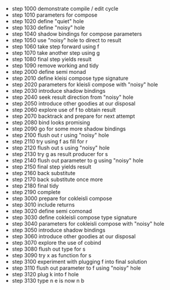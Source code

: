* step 1000 demonstrate compile / edit cycle
* step 1010 parameters for compose
* step 1020 define "quiet" hole
* step 1030 define "noisy" hole
* step 1040 shadow bindings for compose parameters
* step 1050 use "noisy" hole to direct to result
* step 1060 take step forward using f
* step 1070 take another step using g
* step 1080 final step yields result
* step 1090 remove working and tidy
* step 2000 define semi monad
* step 2010 define kleisi compose type signature
* step 2020 parameters for kleisli compose with "noisy" hole
* step 2030 introduce shadow bindings
* step 2040 seek result direction from "noisy" hole
* step 2050 introduce other goodies at our disposal
* step 2060 explore use of f to obtain result
* step 2070 backtrack and prepare for next attempt
* step 2080 bind looks promising
* step 2090 go for some more shadow bindings
* step 2100 flush out r using "noisy" hole
* step 2110 try using f as fill for r
* step 2120 flush out s using "noisy" hole
* step 2130 try g as result producer for s
* step 2140 flush out parameter to g using "noisy" hole
* step 2150 final step yields result
* step 2160 back substitute
* step 2170 back substitute once more
* step 2180 final tidy
* step 2190 complete
* step 3000 prepare for cokleisli compose
* step 3010 include returns
* step 3020 define semi comonad
* step 3030 define cokleisli compose type signature
* step 3040 parameters for cokleisli compose with "noisy" hole
* step 3050 introduce shadow bindings
* step 3060 introduce other goodies at our disposal
* step 3070 explore the use of cobind
* step 3080 flush out type for s
* step 3090 try x as function for s
* step 3100 experiment with plugging f into final solution
* step 3110 flush out parameter to f using "noisy" hole
* step 3120 plug k into f hole
* step 3130 type n e is now n b
